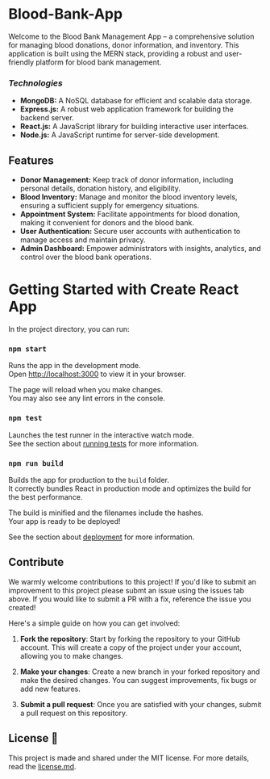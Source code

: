 # Blood-Bank-App

Welcome to the Blood Bank Management App – a comprehensive solution for managing blood donations, donor information, and inventory. This application is built using the MERN stack, providing a robust and user-friendly platform for blood bank management.

### ***Technologies***
- **MongoDB:** A NoSQL database for efficient and scalable data storage.
- **Express.js:** A robust web application framework for building the backend server.
- **React.js:** A JavaScript library for building interactive user interfaces.
- **Node.js:** A JavaScript runtime for server-side development.

 
## Features

- **Donor Management:** Keep track of donor information, including personal details, donation history, and eligibility.
- **Blood Inventory:** Manage and monitor the blood inventory levels, ensuring a sufficient supply for emergency situations.
- **Appointment System:** Facilitate appointments for blood donation, making it convenient for donors and the blood bank.
- **User Authentication:** Secure user accounts with authentication to manage access and maintain privacy.
- **Admin Dashboard:** Empower administrators with insights, analytics, and control over the blood bank operations.

# Getting Started with Create React App

In the project directory, you can run:

### `npm start`

Runs the app in the development mode.\
Open [http://localhost:3000](http://localhost:3000) to view it in your browser.

The page will reload when you make changes.\
You may also see any lint errors in the console.

### `npm test`

Launches the test runner in the interactive watch mode.\
See the section about [running tests](https://facebook.github.io/create-react-app/docs/running-tests) for more information.

### `npm run build`

Builds the app for production to the `build` folder.\
It correctly bundles React in production mode and optimizes the build for the best performance.

The build is minified and the filenames include the hashes.\
Your app is ready to be deployed!

See the section about [deployment](https://facebook.github.io/create-react-app/docs/deployment) for more information.



## Contribute

We warmly welcome contributions to this project! If you'd like to submit an improvement to this project please submt an issue using the issues tab above. If you would like to submit a PR with a fix, reference the issue you created! 

Here's a simple guide on how you can get involved:

1. **Fork the repository**: Start by forking the repository to your GitHub account. This will create a copy of the project under your account, allowing you to make changes.

2. **Make your changes**: Create a new branch in your forked repository and make the desired changes. You can suggest improvements, fix bugs or add new features.

3. **Submit a pull request**: Once you are satisfied with your changes, submit a pull request on this repository.


## License 📄
This project is made and shared under the MIT license. For more details, read the [license.md](https://github.com/ankitkumar55/Blood-Bank-App/blob/main/LICENSE).
